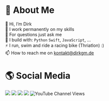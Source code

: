 # 🚀 About Me
👋 Hi, I’m Dirk <br>
🌱 I work permanently on my skills <br>
💬 For questions just ask me <br>
🧰 I build with: `Python` `Swift`, `JavaScript`, ...<br>
⚡ I run, swim and ride a racing bike (Thriatlon) :)<br>
📫 How to reach me on kontakt@dirkgm.de<br>

# 🌎 Social Media
[<img src="https://img.shields.io/badge/github-%2312100E.svg?&style=for-the-badge&logo=github&logoColor=white&color=black" />](https://github.com/DIRKGM)
[<img src="https://img.shields.io/badge/instagram-%2312100E.svg?&style=for-the-badge&logo=instagram&color=405DE6" />](https://instagram.com/world_of_dirk) 
[<img src="https://img.shields.io/badge/linkedin-%230077B5.svg?&style=for-the-badge&logo=linkedin&logoColor=white" />](https://www.linkedin.com/in/dirkmeyerem/)
[<img src="https://img.shields.io/badge/youtube-%230077B5.svg?&style=for-the-badge&logo=youtube&logoColor=white&color=FF0000" />](https://youtube.com/@world_of_dirk)
![YouTube Channel Views](https://img.shields.io/youtube/channel/views/UCsU5iMyToAkskCOPQ6XJg0g)
